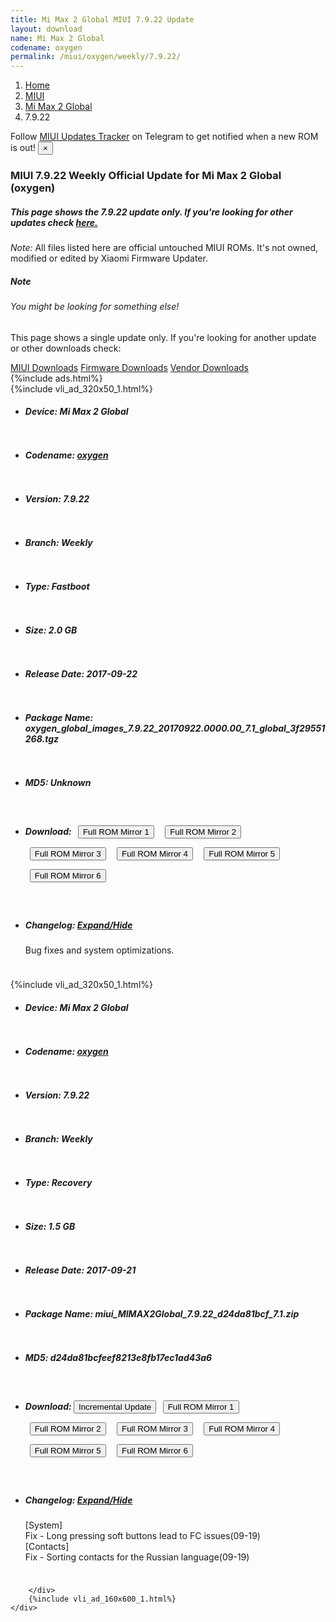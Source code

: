 ```yaml
---
title: Mi Max 2 Global MIUI 7.9.22 Update
layout: download
name: Mi Max 2 Global
codename: oxygen
permalink: /miui/oxygen/weekly/7.9.22/
---
```

<nav aria-label="breadcrumb">
    <ol class="breadcrumb">
        <li class="breadcrumb-item"><a href="/">Home</a></li>
        <li class="breadcrumb-item"><a href="/miui/">MIUI</a></li>
        <li class="breadcrumb-item"><a href="/miui/oxygen/">Mi Max 2 Global</a></li>
        <li class="breadcrumb-item active" aria-current="page">7.9.22</li>
    </ol>
</nav>
<div class="alert alert-primary alert-dismissible fade show" role="alert">
    Follow <a href="https://t.me/MIUIUpdatesTracker" class="alert-link">MIUI Updates Tracker</a> on Telegram to get
    notified when a new ROM is out!
    <button type="button" class="close" data-dismiss="alert" aria-label="Close">
        <span aria-hidden="true">&times;</span>
    </button>
</div>
<div class="col-12 mx-auto">
    <h3 class="title bg-light p-2 rounded">MIUI 7.9.22 Weekly Official Update for Mi Max 2 Global (oxygen)</h3>
    <h5>This page shows the 7.9.22 update only. If you're looking for other updates check
        <a href="/miui/oxygen/">here.</a></h5>
    <p><i>Note: </i>All files listed here are official untouched MIUI ROMs.
        It's not owned, modified or edited by Xiaomi Firmware Updater.</p>
    <div class="card">
        <div class="card-body">
            <h5 class="card-title">Note</h5>
            <h6 class="card-subtitle mb-2 text-muted">You might be looking for something else!</h6>
            <p class="card-text">This page shows a single update only.
                If you're looking for another update or other downloads check:</p>
            <a href="/miui/" class="card-link">MIUI Downloads</a>
            <a href="/firmware/" class="card-link">Firmware Downloads</a>
            <a href="/vendor/" class="card-link">Vendor Downloads</a>
        </div>
    </div>
    {%include ads.html%}
    <div class="row justify-content-center">
        <div class="col-10" id="downloads">
                    <div class="card card-body">
            {%include vli_ad_320x50_1.html%}
            <ul class="list-unstyled">
                <li style="padding-bottom: 10px;">
                    <h5><b>Device: </b>Mi Max 2 Global</h5>
                </li>
                <li style="padding-bottom: 10px;">
                    <h5><b>Codename: </b> <a href="/miui/oxygen/" target="_blank">oxygen</a> </h5>
                </li>
                <li style="padding-bottom: 10px;">
                    <h5><b>Version: </b>7.9.22</h5>
                </li>
                <li style="padding-bottom: 10px;">
                    <h5><b>Branch: </b>Weekly</h5>
                </li>
                <li style="padding-bottom: 10px;">
                    <h5><b>Type: </b>Fastboot</h5>
                </li>
                <li style="padding-bottom: 10px;">
                    <h5><b>Size: </b>2.0 GB</h5>
                </li>
                <li style="padding-bottom: 10px;">
                    <h5><b>Release Date: </b>2017-09-22</h5>
                </li>
                <li style="padding-bottom: 10px;">
                    <h5><b>Package Name: </b><span id="filename" class="text-dark">oxygen_global_images_7.9.22_20170922.0000.00_7.1_global_3f29551268.tgz</span></h5>
                </li>
                <li style="padding-bottom: 10px;">
                    <h5><b>MD5: </b><span id="md5" class="text-muted">Unknown</span></h5>
                </li>
                <li style="padding-bottom: 10px;">
                    <h5><b>Download: </b> <button type="button" id="download" class="btn btn-primary" style="margin: 7px;" onclick="window.open('https://cdn-ota.azureedge.net/7.9.22/oxygen_global_images_7.9.22_20170922.0000.00_7.1_global_3f29551268.tgz', '_blank');"><i class="fa fa-download"></i> Full ROM Mirror 1</button> <button type="button" id="download" class="btn btn-primary" style="margin: 7px;" onclick="window.open('https://cdnorg.d.miui.com/7.9.22/oxygen_global_images_7.9.22_20170922.0000.00_7.1_global_3f29551268.tgz', '_blank');"><i class="fa fa-download"></i> Full ROM Mirror 2</button> <button type="button" id="download" class="btn btn-primary" style="margin: 7px;" onclick="window.open('https://bkt-sgp-miui-ota-update-alisgp.oss-ap-southeast-1.aliyuncs.com/7.9.22/oxygen_global_images_7.9.22_20170922.0000.00_7.1_global_3f29551268.tgz', '_blank');"><i class="fa fa-download"></i> Full ROM Mirror 3</button> <button type="button" id="download" class="btn btn-primary" style="margin: 7px;" onclick="window.open('https://bn.d.miui.com/7.9.22/oxygen_global_images_7.9.22_20170922.0000.00_7.1_global_3f29551268.tgz', '_blank');"><i class="fa fa-download"></i> Full ROM Mirror 4</button> <button type="button" id="download" class="btn btn-primary" style="margin: 7px;" onclick="window.open('https://bigota.d.miui.com/7.9.22/oxygen_global_images_7.9.22_20170922.0000.00_7.1_global_3f29551268.tgz', '_blank');"><i class="fa fa-download"></i> Full ROM Mirror 5</button> <button type="button" id="download" class="btn btn-primary" style="margin: 7px;" onclick="window.open('https://hugeota.d.miui.com/7.9.22/oxygen_global_images_7.9.22_20170922.0000.00_7.1_global_3f29551268.tgz', '_blank');"><i class="fa fa-download"></i> Full ROM Mirror 6</button></h5>
                </li>
                <li style="padding-bottom: 10px;">
                    <h5><b>Changelog: </b><a href="#oxygen_1_changelog" data-toggle="collapse" role="button"
                            aria-expanded="false" aria-controls="oxygen_1_changelog"> <i class="fa fa-arrow-down"
                                aria-hidden="true"></i> Expand/Hide</a></h5>
                    <div class="collapse" id="oxygen_1_changelog">
                        <p id="changelog_text">Bug fixes and system optimizations.</p>
                    </div>
                </li>
            </ul>
        </div>
        <div class="card card-body">
            {%include vli_ad_320x50_1.html%}
            <ul class="list-unstyled">
                <li style="padding-bottom: 10px;">
                    <h5><b>Device: </b>Mi Max 2 Global</h5>
                </li>
                <li style="padding-bottom: 10px;">
                    <h5><b>Codename: </b> <a href="/miui/oxygen/" target="_blank">oxygen</a> </h5>
                </li>
                <li style="padding-bottom: 10px;">
                    <h5><b>Version: </b>7.9.22</h5>
                </li>
                <li style="padding-bottom: 10px;">
                    <h5><b>Branch: </b>Weekly</h5>
                </li>
                <li style="padding-bottom: 10px;">
                    <h5><b>Type: </b>Recovery</h5>
                </li>
                <li style="padding-bottom: 10px;">
                    <h5><b>Size: </b>1.5 GB</h5>
                </li>
                <li style="padding-bottom: 10px;">
                    <h5><b>Release Date: </b>2017-09-21</h5>
                </li>
                <li style="padding-bottom: 10px;">
                    <h5><b>Package Name: </b><span id="filename" class="text-dark">miui_MIMAX2Global_7.9.22_d24da81bcf_7.1.zip</span></h5>
                </li>
                <li style="padding-bottom: 10px;">
                    <h5><b>MD5: </b><span id="md5" class="text-muted">d24da81bcfeef8213e8fb17ec1ad43a6</span></h5>
                </li>
                <li style="padding-bottom: 10px;">
                    <h5><b>Download: </b><button type="button" id="incremental_download" class="btn btn-warning" onclick="window.open('https://bigota.d.miui.com/7.9.22/miui-ota-dior_global-7.9.15-7.9.22-b790a3092f-4.4.zip', '_blank');"><i class="fa fa-download"></i> Incremental Update</button> <button type="button" id="download" class="btn btn-primary" style="margin: 7px;" onclick="window.open('https://cdn-ota.azureedge.net/7.9.22/miui_MIMAX2Global_7.9.22_d24da81bcf_7.1.zip', '_blank');"><i class="fa fa-download"></i> Full ROM Mirror 1</button> <button type="button" id="download" class="btn btn-primary" style="margin: 7px;" onclick="window.open('https://cdnorg.d.miui.com/7.9.22/miui_MIMAX2Global_7.9.22_d24da81bcf_7.1.zip', '_blank');"><i class="fa fa-download"></i> Full ROM Mirror 2</button> <button type="button" id="download" class="btn btn-primary" style="margin: 7px;" onclick="window.open('https://bkt-sgp-miui-ota-update-alisgp.oss-ap-southeast-1.aliyuncs.com/7.9.22/miui_MIMAX2Global_7.9.22_d24da81bcf_7.1.zip', '_blank');"><i class="fa fa-download"></i> Full ROM Mirror 3</button> <button type="button" id="download" class="btn btn-primary" style="margin: 7px;" onclick="window.open('https://bn.d.miui.com/7.9.22/miui_MIMAX2Global_7.9.22_d24da81bcf_7.1.zip', '_blank');"><i class="fa fa-download"></i> Full ROM Mirror 4</button> <button type="button" id="download" class="btn btn-primary" style="margin: 7px;" onclick="window.open('https://bigota.d.miui.com/7.9.22/miui_MIMAX2Global_7.9.22_d24da81bcf_7.1.zip', '_blank');"><i class="fa fa-download"></i> Full ROM Mirror 5</button> <button type="button" id="download" class="btn btn-primary" style="margin: 7px;" onclick="window.open('https://hugeota.d.miui.com/7.9.22/miui_MIMAX2Global_7.9.22_d24da81bcf_7.1.zip', '_blank');"><i class="fa fa-download"></i> Full ROM Mirror 6</button></h5>
                </li>
                <li style="padding-bottom: 10px;">
                    <h5><b>Changelog: </b><a href="#oxygen_2_changelog" data-toggle="collapse" role="button"
                            aria-expanded="false" aria-controls="oxygen_2_changelog"> <i class="fa fa-arrow-down"
                                aria-hidden="true"></i> Expand/Hide</a></h5>
                    <div class="collapse" id="oxygen_2_changelog">
                        <p id="changelog_text">[System]<br>Fix - Long pressing soft buttons lead to FC issues(09-19)<br>[Contacts]<br>Fix - Sorting contacts for the Russian language(09-19)</p>
                    </div>
                </li>
            </ul>
        </div>

        </div>
        {%include vli_ad_160x600_1.html%}
    </div>
</div>
